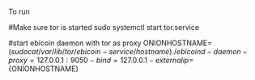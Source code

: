 To run

#Make sure tor is started
sudo systemctl start tor.service

#start ebicoin daemon with tor as proxy
ONIONHOSTNAME=$(sudo cat /var/lib/tor/ebicoin-service/hostname)
./ebicoind -daemon -proxy=127.0.0.1:9050 -bind=127.0.0.1 -externalip=${ONIONHOSTNAME}
